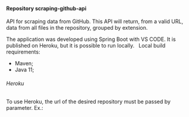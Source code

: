 #### Repository scraping-github-api

API for scraping data from GitHub. This API will return, from a valid URL, data from all files in the repository, grouped by extension.

The application was developed using Spring Boot with VS CODE. It is published on Heroku, but it is possible to run locally.
 
Local build requirements:
- Maven;
- Java 11;

###### Heroku
To use Heroku, the url of the desired repository must be passed by parameter. Ex.:

